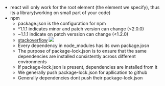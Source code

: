 - react will only work for the root element (the element we specify), thus its a library(working on small part of your code)
- npm
    - package.json is the configuration for npm
    - ^1.1.1 indicates minor and patch version can change (<2.0.0)
    - ~1.1.1 indicate on patch verssion can change (<1.2.0)
    - [stackoverflow](https://stackoverflow.com/questions/22343224/whats-the-difference-between-tilde-and-caret-in-package-json)
    ![](https://bytearcher.com/goodies/semantic-versioning-cheatsheet/wheelbarrel-with-tilde-caret-white-bg-w1000.jpg)
    - Every dependency in node_modules has its own package.josn
    - The purpose of package-lock.json is to ensure that the same dependencies are installed consistently across different environments
    - If package-lock.json is present, dependencies are installed from it
    - We generally push package-lock.json for apllication to github
    - Generally dependencies dont push their package-lock.json
    